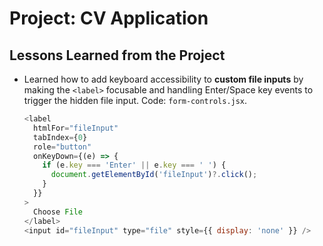 # Project: CV Application

## Lessons Learned from the Project

- Learned how to add keyboard accessibility to **custom file inputs** by making the `<label>` focusable and handling Enter/Space key events to trigger the hidden file input. Code: `form-controls.jsx`.

  ```JavaScript
  <label
    htmlFor="fileInput"
    tabIndex={0}
    role="button"
    onKeyDown={(e) => {
      if (e.key === 'Enter' || e.key === ' ') {
        document.getElementById('fileInput')?.click();
      }
    }}
  >
    Choose File
  </label>
  <input id="fileInput" type="file" style={{ display: 'none' }} />
  ```
